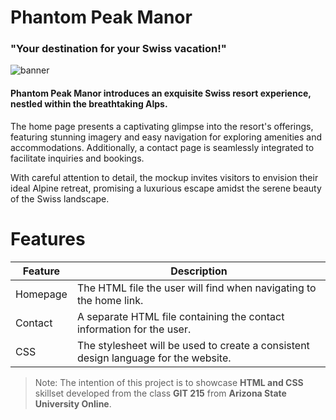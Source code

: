 # Phantom Peak Manor
### "Your destination for your Swiss vacation!"

![banner](https://i.imgur.com/FftxMBc.jpeg)

#### Phantom Peak Manor introduces an exquisite Swiss resort experience, nestled within the breathtaking Alps.

The home page presents a captivating glimpse into the resort's offerings, featuring stunning imagery and easy navigation for exploring amenities and accommodations. Additionally, a contact page is seamlessly integrated to facilitate inquiries and bookings. 

With careful attention to detail, the mockup invites visitors to envision their ideal Alpine retreat, promising a luxurious escape amidst the serene beauty of the Swiss landscape.

# Features
| Feature | Description |
| ------ | ------ |
| Homepage | The HTML file the user will find when navigating to the home link. |
| Contact | A separate HTML file containing the contact information for the user. |
| CSS | The stylesheet will be used to create a consistent design language for the website. |

> Note: The intention of this project is to showcase **HTML and CSS** skillset developed from the class **GIT 215** from **Arizona State University Online**.